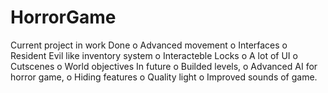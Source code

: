 # HorrorGame

Current project in work
Done
o	Advanced movement
o	Interfaces
o	Resident Evil like inventory system
o	Interacteble Locks
o	A lot of UI
o	Cutscenes
o	World objectives
In future
o Builded levels, 
o Advanced AI for horror game, 
o Hiding features 
o Quality light
o Improved sounds of game.
